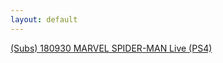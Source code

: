 ```yaml
---
layout: default
---
```


[(Subs) 180930 MARVEL SPIDER-MAN Live (PS4)](./180930SakuraSpiderman.html)
